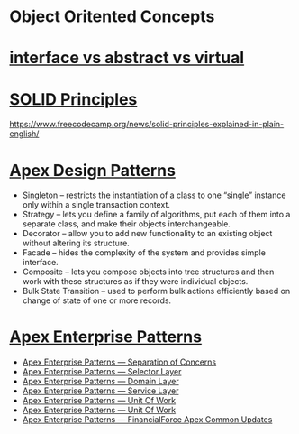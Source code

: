 # Object Oritented Concepts

# [interface vs abstract vs virtual](https://salesforceprofs.com/abstract-virtual-interface-in-apex/)

# [SOLID Principles](https://www.youtube.com/watch?v=yxf2spbpTSw)

https://www.freecodecamp.org/news/solid-principles-explained-in-plain-english/

# [Apex Design Patterns](https://salesforcecookcode.wordpress.com/2021/02/26/apex-design-patterns/)
  - Singleton – restricts the instantiation of a class to one “single” instance only within a single transaction context.
  - Strategy – lets you define a family of algorithms, put each of them into a separate class, and make their objects interchangeable.
  - Decorator – allow you to add new functionality to an existing object without altering its structure.
  - Facade – hides the complexity of the system and provides simple interface.
  - Composite – lets you compose objects into tree structures and then work with these structures as if they were individual objects.
  - Bulk State Transition – used to perform bulk actions efficiently based on change of state of one or more records.


# [Apex Enterprise Patterns](https://www.apexhours.com/apex-enterprise-patterns/)
  - [Apex Enterprise Patterns — Separation of Concerns](https://andyinthecloud.com/2012/11/16/apex-enterprise-patterns-separation-of-concerns/)
  - [Apex Enterprise Patterns — Selector Layer](https://andyinthecloud.com/2013/09/09/apex-enterprise-patterns-selector-layer/)
  - [Apex Enterprise Patterns — Domain Layer](https://andyinthecloud.com/2013/04/24/apex-enterprise-patterns-domain-layer/)
  - [Apex Enterprise Patterns — Service Layer](https://andyinthecloud.com/2013/02/11/apex-enterprise-patterns-service-layer/)
  - [Apex Enterprise Patterns — Unit Of Work](https://andyinthecloud.com/2013/06/09/managing-your-dml-and-transactions-with-a-unit-of-work/)
  - [Apex Enterprise Patterns — Unit Of Work](https://andyinthecloud.com/2014/07/17/doing-more-work-with-the-unit-of-work/)
  - [Apex Enterprise Patterns — FinancialForce Apex Common Updates](https://andyinthecloud.com/2014/06/28/financialforce-apex-common-updates/)
